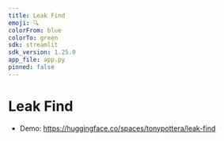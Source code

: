```yaml
---
title: Leak Find
emoji: 🔍
colorFrom: blue
colorTo: green
sdk: streamlit
sdk_version: 1.25.0
app_file: app.py
pinned: false
---
```


#  Leak Find

* Demo: https://huggingface.co/spaces/tonypottera/leak-find
